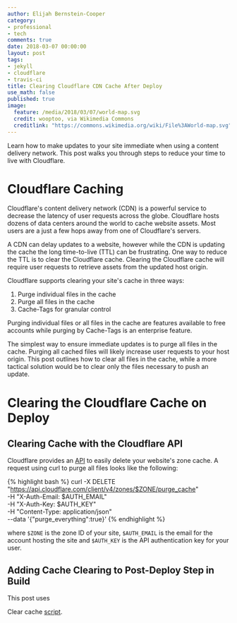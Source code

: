 ```yaml
---
author: Elijah Bernstein-Cooper
category:
- professional
- tech
comments: true
date: 2018-03-07 00:00:00
layout: post
tags:
- jekyll
- cloudflare
- travis-ci
title: Clearing Cloudflare CDN Cache After Deploy
use_math: false
published: true
image: 
  feature: /media/2018/03/07/world-map.svg
  credit: wooptoo, via Wikimedia Commons
  creditlink: "https://commons.wikimedia.org/wiki/File%3AWorld-map.svg"
---
```


Learn how to make updates to your site immediate when using a content delivery
network. This post walks you through steps to reduce your time to live with
Cloudflare.

<!--more-->

# Cloudflare Caching

Cloudflare's content delivery network (CDN) is a powerful service to decrease
the latency of user requests across the globe. Cloudflare hosts dozens of data
centers around the world to cache website assets. Most users are a just a few
hops away from one of Cloudflare's servers.

A CDN can delay updates to a website, however while the CDN is updating the
cache the long time-to-live (TTL) can be frustrating. One way to reduce the
TTL is to clear the Cloudflare cache. Clearing the Cloudflare cache will
require user requests to retrieve assets from the updated host origin.

Cloudflare supports clearing your site's cache in three ways:

  1. Purge individual files in the cache
  1. Purge all files in the cache
  1. Cache-Tags for granular control

Purging individual files or all files in the cache are features available to
free accounts while purging by Cache-Tags is an enterprise feature.

The simplest way to ensure immediate updates is to purge all files in the
cache. Purging all cached files will likely increase user requests to your
host origin. This post outlines how to clear all files in the cache, while a
more tactical solution would be to clear only the files necessary to push an
update.

# Clearing the Cloudflare Cache on Deploy

## Clearing Cache with the Cloudflare API

Cloudflare provides an [API](https://api.cloudflare.com/#zone-purge-all-files) to easily delete your website's zone cache. A request using curl to purge all files looks like the following:

{% highlight bash %}
curl -X DELETE "https://api.cloudflare.com/client/v4/zones/$ZONE/purge_cache" \
     -H "X-Auth-Email: $AUTH_EMAIL" \
     -H "X-Auth-Key: $AUTH_KEY" \
     -H "Content-Type: application/json" \
     --data '{"purge_everything":true}'
{% endhighlight %}

where `$ZONE` is the zone ID of your site, `$AUTH_EMAIL` is the email for the
account hosting the site and `$AUTH_KEY` is the API authentication key for
your user. 

## Adding Cache Clearing to Post-Deploy Step in Build

This post uses 

Clear cache [script](https://github.com/ezbc/ezbc.github.io/blob/a477321fbc9a252cd1b76bc2a50851a23eaf6927/scripts/clearcache.sh).



